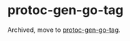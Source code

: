 # protoc-gen-go-tag

Archived, move to [protoc-gen-go-tag](https://godoc.org/github.com/searKing/golang/tools/protoc-gen-go-tag).

